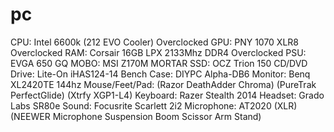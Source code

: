 # pc
CPU: Intel 6600k (212 EVO Cooler) Overclocked 
GPU: PNY 1070 XLR8 Overclocked
RAM: Corsair 16GB LPX 2133Mhz DDR4 Overclocked 
PSU: EVGA 650 GQ
MOBO: MSI Z170M MORTAR 
SSD: OCZ Trion 150
CD/DVD Drive: Lite-On iHAS124-14
Bench Case: DIYPC Alpha-DB6
Monitor: Benq XL2420TE 144hz
Mouse/Feet/Pad: (Razor DeathAdder Chroma) (PureTrak PerfectGlide) (Xtrfy XGP1-L4)
Keyboard: Razer Stealth 2014
Headset: Grado Labs SR80e
Sound: Focusrite Scarlett 2i2
Microphone: AT2020 (XLR) (NEEWER Microphone Suspension Boom Scissor Arm Stand)
